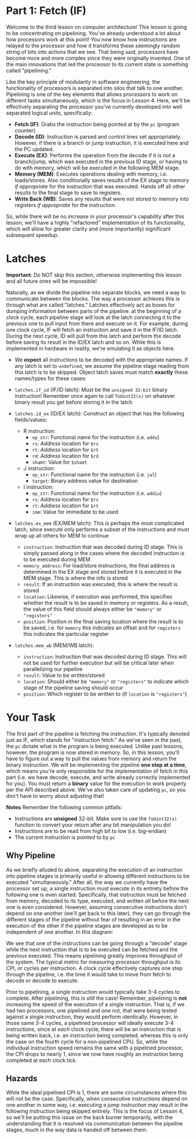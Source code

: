 # Part 1: Fetch (IF)
Welcome to the third lesson on computer architecture! This lesson is going to be
concentrating on pipelining. You've already understood a lot about how processors
work at this point! You now know how instructions are relayed to the processor and
how it transforms these seemingly random string of bits into actions that we see.
That being said, processors have become more and more complex since they were
originally invented. One of the main innovations that led the processor to its
current state is something called "pipelining."

Like the key principle of modularity in software engineering, the functionality of
processors is separated into silos that talk to one another. Pipelining is one of the
key elements that allows processors to work on different tasks simultaneously, which
is the focus in Lesson 4. Here, we'll be effectively separating the processor you've
currently developed into well separated logical units, specifically:

- **Fetch (IF)**: Grabs the instruction being pointed at by the `pc` (program counter).
- **Decode (ID)**: Instruction is parsed and control lines set appropriately.  However, 
  if there is a branch or jump instruction, it is executed here and the PC updated.
- **Execute (EX)**: Performs the operation from the decode if it is *not* a branch/jump, 
  which was executed in the previous ID stage, or having to do with memory, which will
  be executed in the following MEM stage.
- **Memory (MEM)**: Executes operations dealing with memory, i.e. loads/stores. Also
  conditionally saves results of the EX stage to memory *if appropriate* for the
  instruction that was executed. Hands off all other results to the final stage to save 
  to registers.
- **Write Back (WB)**: Saves any results that were not stored to memory into registers
  *if appropriate* for the instruction.
  
So, while there will be no increase in your processor's capability after this lesson,
we'll have a highly "refactored" implementation of its functionality, which will 
allow for greater clarity and (more importantly) significant subsequent speedup.

# Latches
**Important**: Do NOT skip this section, otherwise implementing this lesson and all future ones
will be impossible! 

Naturally, as we divide the pipeline into separate blocks, we need a way to communicate between
the blocks. The way a processor achieves this is through what are called "latches." Latches
effectively act as boxes for dumping information between parts of the pipeline: at the beginning
of a clock cycle, each pipeline stage will look at the latch connecting it to the previous one
to pull input from there and execute on it. For example, during one clock cycle, IF will fetch
an instruction and save it in the IF/ID latch. During the next cycle, ID will pull from this 
latch and perform the decode before saving its result in the ID/EX latch and so on. While this 
is implemented in hardware in reality, we're emulating it as objects here. 

- We **expect** all instructions to be decoded with the appropriate names. If any latch is
set to `undefined`, we assume the pipeline stage reading from this latch is to be skipped. 
Object latch saves must match **exactly** these names/types for these cases:
  
- `latches.if_id` (IF/ID latch): Must be the `unsigned 32-bit` binary instruction! Remember once
  again to call `ToUint32(x)` on whatever binary result you get before storing it in the latch
- `latches.id_ex` (ID/EX latch): Construct an object that has the following fields/values:
  - R instruction: 
    - `op_str`: Functional name for the instruction (i.e. `addu`)
    - `rs`: *Address* location for `$rs`
    - `rt`: *Address* location for `$rt`
    - `rd`: *Address* location for `$rd`
    - `shamt`: Value for `$shamt`
  - J instruction: 
    - `op_str`: Functional name for the instruction (i.e. `jal`)
    - `target`: Binary address value for destination
  - I instruction: 
    - `op_str`: Functional name for the instruction (i.e. `addiu`)
    - `rs`: *Address* location for `$rs`
    - `rt`: *Address* location for `$rt`
    - `imm`: Value for immediate to be used
- `latches.ex_mem` (EX/MEM latch): This is perhaps the most complicated latch, since execute
  only performs a subset of the instructions and must wrap up all others for MEM to continue
  - `instruction`: Instruction that was decoded during ID stage. This is simply passed along
  in the cases where the decoded instruction is to be executed during MEM
  - `memory_address`: For load/store instructions, the final address is determined in the EX
  stage and stored before it is executed in the MEM stage. This is where the info is stored
  - `result`: If an instruction was executed, this is where the result is stored
  - `location`: Likewise, if execution was performed, this specifies whether the result is
  to be saved in memory or registers. As a result, the value of this field should always either
  be `"memory"` or `"registers"`
  - `position`: Position in the final saving location where the result is to be saved, i.e. for
  `memory` this indicates an offset and for `registers` this indicates the particular register 
- `latches.mem_wb` (MEM/WB latch): 
  - `instruction`: Instruction that was decoded during ID stage. This will not be used for
  further execution but will be critical later when parallelizing our pipeline
  - `result`: Value to be written/stored
  - `location`: Should either be `"memory"` or `"registers"` to indicate which stage of the
  pipeline saving should occur
  - `position`: Which register to be written to (if `location` is `"registers"`)

# Your Task
The first part of the pipeline is fetching the instruction. It's typically denoted just as
IF, which stands for "instruction fetch." As we've seen in the past,
the `pc` dictate what in the program is being executed. Unlike past lessons, however,
the program is now stored in memory. So, in this lesson, you'll have to
figure out a way to pull the values from memory and return the binary instruction. We
will be implementing the pipeline **one step at a time**, which means you're only
responsible for the implementation of fetch in this part (i.e. we have decode, execute, and
write already correctly implemented for you). You must return a **binary** value for the
execution to work properly per the API described above. We've also taken care of updating `pc`, 
so you don't have to worry about adjusting that!

**Notes** Remember the following common pitfalls:

- Instructions are **unsigned** 32-bit. Make sure to use the `ToUint32(x)` function to convert
your return after any bit manipulation you do!
- Instructions are to be read from high bit to low (i.e. big-endian)
- The current instruction is pointed to by `pc`

## Why Pipeline
As we briefly alluded to above, separating the execution of an instruction into pipeline stages 
is primarily useful in allowing different instructions to be executed "simultaneously." After 
all, the way we currently have the processor set up, a single instruction must execute in its 
entirety before the following one is even started. Specifically, that instruction must be 
fetched from memory, decoded to its type, executed, and written *all* before the next one is 
even considered. However, assuming consecutive instructions don't depend on one another (we'll 
get back to this later), they can go through the different stages of the pipeline without fear 
of resulting in an error in the execution of the other if the pipeline stages are developed as 
to be independent of one another. In this diagram:

[](https://upload.wikimedia.org/wikipedia/commons/c/cb/Pipeline%2C_4_stage.svg)

We see that one of the instructions can be going through a "decode" stage while the next 
instruction that is to be executed can be fetched and the previous executed. This means 
pipelining greatly improves throughput of the system. The typical metric for measuring 
processor throughput is its CPI, or cycles per instruction. A clock cycle effectively captures 
one step through the pipeline, i.e. the time it would take to move from fetch to decode or 
decode to execute. 

Prior to pipelining, a single instruction would typically take 3-4 cycles to complete. After 
pipelining, this is *still* the case! Remember, pipelining is **not** increasing the speed of 
the execution of a single instruction. That is, if we had two processors, one pipelined and one 
not, that were being tested against a single instruction, they would perform identically. 
However, in those same 3-4 cycles, a pipelined processor will ideally execute 3-4 instructions, 
since at *each* clock cycle, there will be an instruction that is being written back, i.e. an 
instruction being completed, whereas this is only the case on the fourth cycle for a 
non-pipelined CPU. So, while the individual instruction speed remains the same with a pipelined 
processor, the CPI drops to nearly 1, since we now have roughly an instruction being completed 
at each clock tick.

## Hazards
While the ideal pipelined CPI is 1, there are some circumstances where this will not be the 
case. Specifically, when consecutive instructions depend on one another in some way, i.e. 
executing a jump instruction may result in the following instruction being skipped entirely. 
This is the focus of Lesson 4, so we'll be putting this issue on the back burner temporarily, 
with the understanding that it is resolved via communication between the pipeline stages, much 
in the way data is handed off between them.
